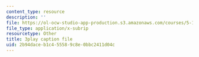```yaml
---
content_type: resource
description: ''
file: https://ol-ocw-studio-app-production.s3.amazonaws.com/courses/5-112-principles-of-chemical-science-fall-2005/2b94daceb1c455589c8e0bbc2411d04c_yi6a_COcfxw.vtt
file_type: application/x-subrip
resourcetype: Other
title: 3play caption file
uid: 2b94dace-b1c4-5558-9c8e-0bbc2411d04c
---
```

